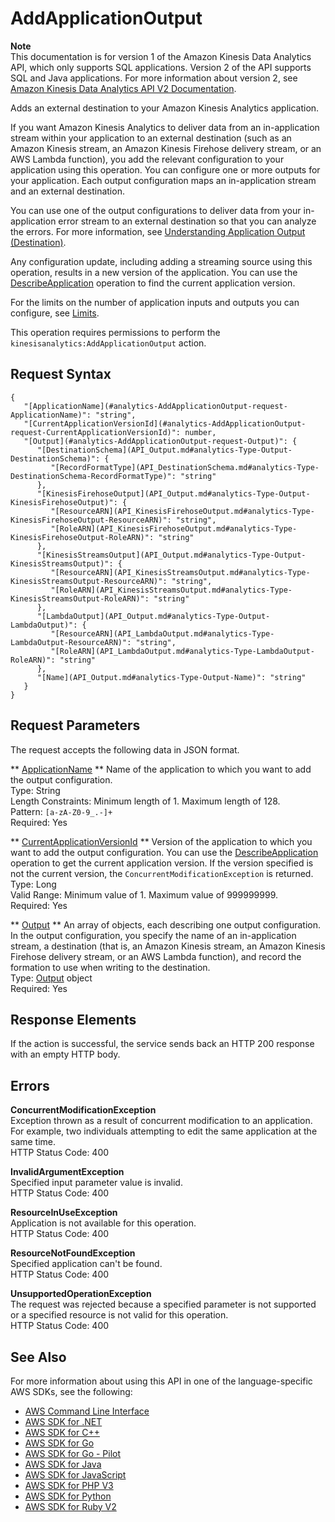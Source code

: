 # AddApplicationOutput<a name="API_AddApplicationOutput"></a>

**Note**  
This documentation is for version 1 of the Amazon Kinesis Data Analytics API, which only supports SQL applications\. Version 2 of the API supports SQL and Java applications\. For more information about version 2, see [Amazon Kinesis Data Analytics API V2 Documentation](/kinesisanalytics/latest/apiv2/Welcome.html)\.

Adds an external destination to your Amazon Kinesis Analytics application\.

If you want Amazon Kinesis Analytics to deliver data from an in\-application stream within your application to an external destination \(such as an Amazon Kinesis stream, an Amazon Kinesis Firehose delivery stream, or an AWS Lambda function\), you add the relevant configuration to your application using this operation\. You can configure one or more outputs for your application\. Each output configuration maps an in\-application stream and an external destination\.

 You can use one of the output configurations to deliver data from your in\-application error stream to an external destination so that you can analyze the errors\. For more information, see [Understanding Application Output \(Destination\)](https://docs.aws.amazon.com/kinesisanalytics/latest/dev/how-it-works-output.html)\. 

 Any configuration update, including adding a streaming source using this operation, results in a new version of the application\. You can use the [DescribeApplication](https://docs.aws.amazon.com/kinesisanalytics/latest/dev/API_DescribeApplication.html) operation to find the current application version\.

For the limits on the number of application inputs and outputs you can configure, see [Limits](https://docs.aws.amazon.com/kinesisanalytics/latest/dev/limits.html)\.

This operation requires permissions to perform the `kinesisanalytics:AddApplicationOutput` action\.

## Request Syntax<a name="API_AddApplicationOutput_RequestSyntax"></a>

```
{
   "[ApplicationName](#analytics-AddApplicationOutput-request-ApplicationName)": "string",
   "[CurrentApplicationVersionId](#analytics-AddApplicationOutput-request-CurrentApplicationVersionId)": number,
   "[Output](#analytics-AddApplicationOutput-request-Output)": { 
      "[DestinationSchema](API_Output.md#analytics-Type-Output-DestinationSchema)": { 
         "[RecordFormatType](API_DestinationSchema.md#analytics-Type-DestinationSchema-RecordFormatType)": "string"
      },
      "[KinesisFirehoseOutput](API_Output.md#analytics-Type-Output-KinesisFirehoseOutput)": { 
         "[ResourceARN](API_KinesisFirehoseOutput.md#analytics-Type-KinesisFirehoseOutput-ResourceARN)": "string",
         "[RoleARN](API_KinesisFirehoseOutput.md#analytics-Type-KinesisFirehoseOutput-RoleARN)": "string"
      },
      "[KinesisStreamsOutput](API_Output.md#analytics-Type-Output-KinesisStreamsOutput)": { 
         "[ResourceARN](API_KinesisStreamsOutput.md#analytics-Type-KinesisStreamsOutput-ResourceARN)": "string",
         "[RoleARN](API_KinesisStreamsOutput.md#analytics-Type-KinesisStreamsOutput-RoleARN)": "string"
      },
      "[LambdaOutput](API_Output.md#analytics-Type-Output-LambdaOutput)": { 
         "[ResourceARN](API_LambdaOutput.md#analytics-Type-LambdaOutput-ResourceARN)": "string",
         "[RoleARN](API_LambdaOutput.md#analytics-Type-LambdaOutput-RoleARN)": "string"
      },
      "[Name](API_Output.md#analytics-Type-Output-Name)": "string"
   }
}
```

## Request Parameters<a name="API_AddApplicationOutput_RequestParameters"></a>

The request accepts the following data in JSON format\.

 ** [ApplicationName](#API_AddApplicationOutput_RequestSyntax) **   <a name="analytics-AddApplicationOutput-request-ApplicationName"></a>
Name of the application to which you want to add the output configuration\.  
Type: String  
Length Constraints: Minimum length of 1\. Maximum length of 128\.  
Pattern: `[a-zA-Z0-9_.-]+`   
Required: Yes

 ** [CurrentApplicationVersionId](#API_AddApplicationOutput_RequestSyntax) **   <a name="analytics-AddApplicationOutput-request-CurrentApplicationVersionId"></a>
Version of the application to which you want to add the output configuration\. You can use the [DescribeApplication](https://docs.aws.amazon.com/kinesisanalytics/latest/dev/API_DescribeApplication.html) operation to get the current application version\. If the version specified is not the current version, the `ConcurrentModificationException` is returned\.   
Type: Long  
Valid Range: Minimum value of 1\. Maximum value of 999999999\.  
Required: Yes

 ** [Output](#API_AddApplicationOutput_RequestSyntax) **   <a name="analytics-AddApplicationOutput-request-Output"></a>
An array of objects, each describing one output configuration\. In the output configuration, you specify the name of an in\-application stream, a destination \(that is, an Amazon Kinesis stream, an Amazon Kinesis Firehose delivery stream, or an AWS Lambda function\), and record the formation to use when writing to the destination\.  
Type: [Output](API_Output.md) object  
Required: Yes

## Response Elements<a name="API_AddApplicationOutput_ResponseElements"></a>

If the action is successful, the service sends back an HTTP 200 response with an empty HTTP body\.

## Errors<a name="API_AddApplicationOutput_Errors"></a>

 **ConcurrentModificationException**   
Exception thrown as a result of concurrent modification to an application\. For example, two individuals attempting to edit the same application at the same time\.  
HTTP Status Code: 400

 **InvalidArgumentException**   
Specified input parameter value is invalid\.  
HTTP Status Code: 400

 **ResourceInUseException**   
Application is not available for this operation\.  
HTTP Status Code: 400

 **ResourceNotFoundException**   
Specified application can't be found\.  
HTTP Status Code: 400

 **UnsupportedOperationException**   
The request was rejected because a specified parameter is not supported or a specified resource is not valid for this operation\.   
HTTP Status Code: 400

## See Also<a name="API_AddApplicationOutput_SeeAlso"></a>

For more information about using this API in one of the language\-specific AWS SDKs, see the following:
+  [AWS Command Line Interface](https://docs.aws.amazon.com/goto/aws-cli/kinesisanalytics-2015-08-14/AddApplicationOutput) 
+  [AWS SDK for \.NET](https://docs.aws.amazon.com/goto/DotNetSDKV3/kinesisanalytics-2015-08-14/AddApplicationOutput) 
+  [AWS SDK for C\+\+](https://docs.aws.amazon.com/goto/SdkForCpp/kinesisanalytics-2015-08-14/AddApplicationOutput) 
+  [AWS SDK for Go](https://docs.aws.amazon.com/goto/SdkForGoV1/kinesisanalytics-2015-08-14/AddApplicationOutput) 
+  [AWS SDK for Go \- Pilot](https://docs.aws.amazon.com/goto/SdkForGoPilot/kinesisanalytics-2015-08-14/AddApplicationOutput) 
+  [AWS SDK for Java](https://docs.aws.amazon.com/goto/SdkForJava/kinesisanalytics-2015-08-14/AddApplicationOutput) 
+  [AWS SDK for JavaScript](https://docs.aws.amazon.com/goto/AWSJavaScriptSDK/kinesisanalytics-2015-08-14/AddApplicationOutput) 
+  [AWS SDK for PHP V3](https://docs.aws.amazon.com/goto/SdkForPHPV3/kinesisanalytics-2015-08-14/AddApplicationOutput) 
+  [AWS SDK for Python](https://docs.aws.amazon.com/goto/boto3/kinesisanalytics-2015-08-14/AddApplicationOutput) 
+  [AWS SDK for Ruby V2](https://docs.aws.amazon.com/goto/SdkForRubyV2/kinesisanalytics-2015-08-14/AddApplicationOutput) 